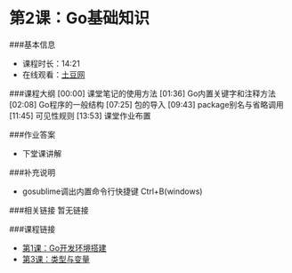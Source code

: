 第2课：Go基础知识
==========================

###基本信息
- 课程时长：14:21
- 在线观看：[土豆网](http://www.tudou.com/programs/view/ENEFKbYHZu4/)

###课程大纲
	[00:00] 课堂笔记的使用方法
	[01:36] Go内置关键字和注释方法
	[02:08] Go程序的一般结构
	[07:25] 包的导入
	[09:43] package别名与省略调用
	[11:45] 可见性规则
	[13:53] 课堂作业布置
	
###作业答案
- 下堂课讲解

###补充说明
- gosublime调出内置命令行快捷键 Ctrl+B(windows)

###相关链接
暂无链接

###课程链接
- [第1课：Go开发环境搭建](../lecture1/lecture1.md)
- [第3课：类型与变量](../lecture3/lecture3.md)